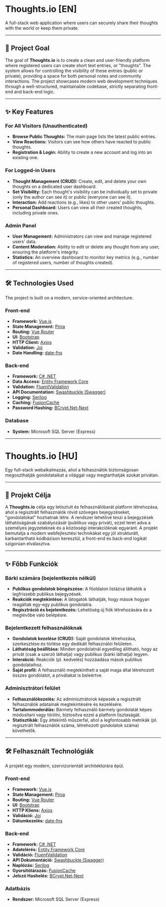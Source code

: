 # Thoughts.io [EN]

A full-stack web application where users can securely share their thoughts with the world or keep them private.

---

## 🎯 Project Goal

The goal of **Thoughts.io** is to create a clean and user-friendly platform where registered users can create short text entries, or "thoughts". The system allows for controlling the visibility of these entries (public or private), providing a space for both personal notes and community interactions. The project showcases modern web development techniques through a well-structured, maintainable codebase, strictly separating front-end and back-end logic.

---

## ✨ Key Features

### For All Visitors (Unauthenticated)

- **Browse Public Thoughts:** The main page lists the latest public entries.
- **View Reactions:** Visitors can see how others have reacted to public thoughts.
- **Registration & Login:** Ability to create a new account and log into an existing one.

### For Logged-in Users

- **Thought Management (CRUD):** Create, edit, and delete your own thoughts on a dedicated user dashboard.
- **Set Visibility:** Each thought's visibility can be individually set to private (only the author can see it) or public (everyone can see it).
- **Interaction:** Add reactions (e.g., likes) to other users' public thoughts.
- **Personal Dashboard:** Users can view all their created thoughts, including private ones.

### Admin Panel

- **User Management:** Administrators can view and manage registered users' data.
- **Content Moderation:** Ability to edit or delete any thought from any user, ensuring the platform's integrity.
- **Statistics:** An overview dashboard to monitor key metrics (e.g., number of registered users, number of thoughts created).

---

## 🛠️ Technologies Used

The project is built on a modern, service-oriented architecture.

### Front-end

- **Framework:** [Vue.js](https://vuejs.org/)
- **State Management:** [Pinia](https://pinia.vuejs.org/)
- **Routing:** [Vue Router](https://router.vuejs.org/)
- **UI:** [Bootstrap](https://getbootstrap.com/)
- **HTTP Client:** [Axios](https://axios-http.com/)
- **Validation:** [Joi](https://joi.dev/)
- **Date Handling:** [date-fns](https://date-fns.org/)

### Back-end

- **Framework:** [C# .NET](https://dotnet.microsoft.com/)
- **Data Access:** [Entity Framework Core](https://docs.microsoft.com/en-us/ef/core/)
- **Validation:** [FluentValidation](https://fluentvalidation.net/)
- **API Documentation:** [Swashbuckle (Swagger)](https://github.com/domaindrivendev/Swashbuckle.AspNetCore)
- **Logging:** [Serilog](https://serilog.net/)
- **Caching:** [FusionCache](https://github.com/jodydonetti/FusionCache)
- **Password Hashing:** [BCrypt.Net-Next](https://github.com/BcryptNet/bcrypt.net)

### Database

- **System:** Microsoft SQL Server (Express)

---

# Thoughts.io [HU]

Egy full-stack webalkalmazás, ahol a felhasználók biztonságosan megoszthatják gondolataikat a világgal vagy megtarthatják azokat privátan.

---

## 🎯 Projekt Célja

A **Thoughts.io** célja egy letisztult és felhasználóbarát platform létrehozása, ahol a regisztrált felhasználók rövid szöveges bejegyzéseket, "gondolatokat" hozhatnak létre. A rendszer lehetővé teszi a bejegyzések láthatóságának szabályozását (publikus vagy privát), ezzel teret adva a személyes jegyzeteknek és a közösségi interakcióknak egyaránt. A projekt bemutatja a modern webfejlesztési technikákat egy jól strukturált, karbantartható kódbázison keresztül, a front-end és back-end logikát szigorúan elválasztva.

---

## ✨ Főbb Funkciók

### Bárki számára (bejelentkezés nélkül)

- **Publikus gondolatok böngészése:** A főoldalon listázva láthatók a legfrissebb publikus bejegyzések.
- **Reakciók megtekintése:** A látogatók láthatják, hogy mások hogyan reagáltak egy-egy publikus gondolatra.
- **Regisztráció és bejelentkezés:** Lehetőség új fiók létrehozására és a meglévőbe való belépésre.

### Bejelentkezett felhasználóknak

- **Gondolatok kezelése (CRUD):** Saját gondolatok létrehozása, szerkesztése és törlése egy dedikált felhasználói felületen.
- **Láthatóság beállítása:** Minden gondolatnál egyedileg állítható, hogy az privát (csak a szerző láthatja) vagy publikus (bárki láthatja) legyen.
- **Interakció:** Reakciók (pl. kedvelés) hozzáadása mások publikus gondolataihoz.
- **Saját profil:** A felhasználó megtekintheti a saját maga által létrehozott összes gondolatot, a privátakat is beleértve.

### Adminisztrátori felület

- **Felhasználókezelés:** Az adminisztrátorok képesek a regisztrált felhasználók adatainak megtekintésére és kezelésére.
- **Tartalommoderálás:** Bármely felhasználó bármely gondolatát képes módosítani vagy törölni, biztosítva ezzel a platform tisztaságát.
- **Statisztikák:** Egy áttekintő műszerfal, ahol a legfontosabb metrikák (pl. regisztrált felhasználók száma, létrehozott gondolatok száma) követhetők.

---

## 🛠️ Felhasznált Technológiák

A projekt egy modern, szervizorientált architektúrára épül.

### Front-end

- **Framework:** [Vue.js](https://vuejs.org/)
- **State Management:** [Pinia](https://pinia.vuejs.org/)
- **Routing:** [Vue Router](https://router.vuejs.org/)
- **UI:** [Bootstrap](https://getbootstrap.com/)
- **HTTP Kliens:** [Axios](https://axios-http.com/)
- **Validáció:** [Joi](https://joi.dev/)
- **Dátumkezelés:** [date-fns](https://date-fns.org/)

### Back-end

- **Framework:** [C# .NET](https://dotnet.microsoft.com/)
- **Adatelérés:** [Entity Framework Core](https://docs.microsoft.com/en-us/ef/core/)
- **Validáció:** [FluentValidation](https://fluentvalidation.net/)
- **API Dokumentáció:** [Swashbuckle (Swagger)](https://github.com/domaindrivendev/Swashbuckle.AspNetCore)
- **Naplózás:** [Serilog](https://serilog.net/)
- **Gyorsítótárazás:** [FusionCache](https://github.com/jodydonetti/FusionCache)
- **Jelszó Hashelés:** [BCrypt.Net-Next](https://github.com/BcryptNet/bcrypt.net)

### Adatbázis

- **Rendszer:** Microsoft SQL Server (Express)
